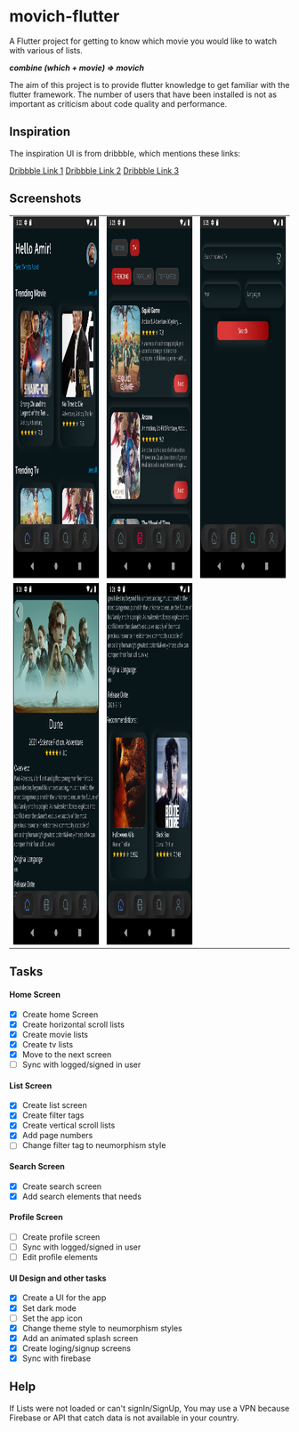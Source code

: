 # movich-flutter

A Flutter project for getting to know which movie you would like to watch with various of lists.

**_combine (which + movie) => movich_**

The aim of this project is to provide flutter knowledge to get familiar with the flutter framework.
The number of users that have been installed is not as important as criticism about code quality and performance.

## Inspiration

The inspiration UI is from dribbble, which mentions these links:

[Dribbble Link 1](https://dribbble.com/shots/14791304-Movies-app-design)
[Dribbble Link 2](https://dribbble.com/shots/15189116-Cinema-App)
[Dribbble Link 3](https://dribbble.com/shots/15248148-Cinema-App-P1)

## Screenshots

<table>
<tr>
<td>
<img src="screenshots/image1.png" width="400px" height="650px" alt="image1">
</td>
<td>
<img src="screenshots/image2.png" width="400px" height="650px" alt="image2">
</td>
<td>
<img src="screenshots/image3.png" width="400px" height="650px" alt="image3">
</td>
</tr>
<tr>
<td>
<img src="screenshots/image4.png" width="400px" height="650px" alt="image4">
</td>
<td>
<img src="screenshots/image5.png" width="400px" height="650px" alt="image5">
</td>
</tr>
</table>

## Tasks

#### Home Screen

- [x] Create home Screen
- [x] Create horizontal scroll lists
- [x] Create movie lists
- [x] Create tv lists
- [x] Move to the next screen
- [ ] Sync with logged/signed in user

#### List Screen

- [x] Create list screen
- [x] Create filter tags
- [x] Create vertical scroll lists
- [x] Add page numbers
- [ ] Change filter tag to neumorphism style

#### Search Screen

- [x] Create search screen
- [x] Add search elements that needs

#### Profile Screen

- [ ] Create profile screen
- [ ] Sync with logged/signed in user
- [ ] Edit profile elements

#### UI Design and other tasks

- [x] Create a UI for the app
- [x] Set dark mode
- [ ] Set the app icon
- [x] Change theme style to neumorphism styles
- [x] Add an animated splash screen
- [x] Create loging/signup screens
- [x] Sync with firebase

## Help

If Lists were not loaded or can't signIn/SignUp, You may use a VPN because Firebase or API that catch data is not available in your country.
